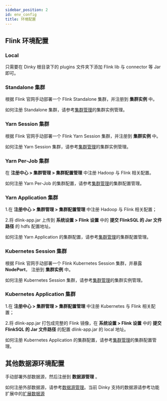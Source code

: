```yaml
---
sidebar_position: 2
id: env_config
title: 环境配置
---
```





## Flink 环境配置

### Local

只需要在 Dinky 根目录下的 plugins 文件夹下添加 Flink lib 与 connector 等 Jar 即可。

### Standalone 集群

根据 Flink 官网手动部署一个 Flink Standalone 集群，并注册到 **集群实例** 中。

如何注册 Standalone 集群，请参考[集群管理](/zh-CN/administrator_guide/register_center/cluster_manage.md)的集群实例管理。

### Yarn Session 集群

根据 Flink 官网手动部署一个 Flink Yarn Session 集群，并注册到 **集群实例** 中。

如何注册 Yarn Session 集群，请参考[集群管理](/zh-CN/administrator_guide/register_center/cluster_manage.md)的集群实例管理。

### Yarn Per-Job 集群

在 **注册中心 > 集群管理 > 集群配置管理** 中注册 Hadoop 与 Flink 相关配置。

如何注册 Yarn Per-Job 的集群配置，请参考[集群管理](/zh-CN/administrator_guide/register_center/cluster_manage.md)的集群配置管理。

### Yarn Application 集群

1.在 **注册中心 > 集群管理 > 集群配置管理** 中注册 Hadoop 与 Flink 相关配置；

2.将 dlink-app.jar 上传到 **系统设置 > Flink 设置** 中的 **提交 FlinkSQL 的 Jar 文件路径** 的 hdfs 配置地址。

如何注册 Yarn Application 的集群配置，请参考[集群管理](/zh-CN/administrator_guide/register_center/cluster_manage.md)的集群配置管理。

### Kubernetes Session 集群

根据 Flink 官网手动部署一个 Flink Kubernetes Session 集群，并暴露 **NodePort**， 注册到 **集群实例** 中。

如何注册 Kubernetes Session 集群，请参考[集群管理](/zh-CN/administrator_guide/register_center/cluster_manage.md)的集群实例管理。

### Kubernetes Application 集群

1.在 **注册中心 > 集群管理 > 集群配置管理** 中注册 Kubernetes 与 Flink 相关配置；

2.将 dlink-app.jar 打包成完整的 Flink 镜像，在 **系统设置 > Flink 设置** 中的 **提交 FlinkSQL 的 Jar 文件路径** 的配置 dlink-app.jar 的 local 地址。

如何注册 Kubernetes Application 的集群配置，请参考[集群管理](/zh-CN/administrator_guide/register_center/cluster_manage.md)的集群配置管理。

## 其他数据源环境配置

手动部署外部数据源，然后注册到 **数据源管理** 。

如何注册外部数据源，请参考[数据源管理](/zh-CN/administrator_guide/register_center/datasource_manage.md)。当前 Dinky 支持的数据源请参考功能扩展中的[扩展数据源](/zh-CN/extend/datasource.md)